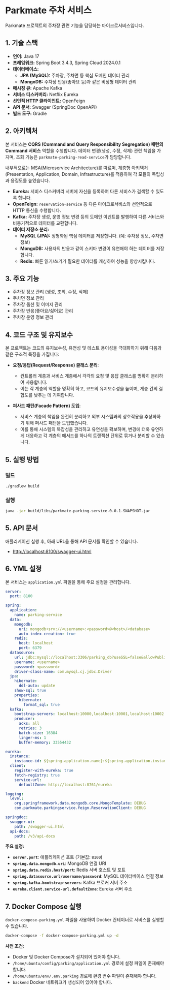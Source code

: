 # Parkmate 주차 서비스

Parkmate 프로젝트의 주차장 관련 기능을 담당하는 마이크로서비스입니다.

## 1. 기술 스택

- **언어:** Java 17
- **프레임워크:** Spring Boot 3.4.3, Spring Cloud 2024.0.1
- **데이터베이스:**
  - **JPA (MySQL):** 주차장, 주차면 등 핵심 도메인 데이터 관리
  - **MongoDB:** 주차장 반응(좋아요 등)과 같은 비정형 데이터 관리
- **메시징 큐:** Apache Kafka
- **서비스 디스커버리:** Netflix Eureka
- **선언적 HTTP 클라이언트:** OpenFeign
- **API 문서:** Swagger (SpringDoc OpenAPI)
- **빌드 도구:** Gradle

## 2. 아키텍처

본 서비스는 **CQRS (Command and Query Responsibility Segregation) 패턴의 Command 서비스** 역할을 수행합니다. 데이터 변경(생성, 수정, 삭제) 관련 책임을 가지며, 조회 기능은 `parkmate-parking-read-service`가 담당합니다.

내부적으로는 MSA(Microservice Architecture)를 따르며, 계층형 아키텍처(Presentation, Application, Domain, Infrastructure)를 적용하여 각 모듈의 독립성과 응집도를 높였습니다.

- **Eureka:** 서비스 디스커버리 서버에 자신을 등록하여 다른 서비스가 검색할 수 있도록 합니다.
- **OpenFeign:** `reservation-service` 등 다른 마이크로서비스와 선언적으로 HTTP 통신을 수행합니다.
- **Kafka:** 주차장 생성, 운영 정보 변경 등의 도메인 이벤트를 발행하여 다른 서비스와 비동기적으로 데이터를 교환합니다.
- **데이터 저장소 분리:**
  - **MySQL (JPA):** 정형화된 핵심 데이터를 저장합니다. (예: 주차장 정보, 주차면 정보)
  - **MongoDB:** 사용자의 반응과 같이 스키마 변경이 유연해야 하는 데이터를 저장합니다.
  - **Redis:** 빠른 읽기/쓰기가 필요한 데이터를 캐싱하여 성능을 향상시킵니다.

## 3. 주요 기능

- 주차장 정보 관리 (생성, 조회, 수정, 삭제)
- 주차면 정보 관리
- 주차장 옵션 및 이미지 관리
- 주차장 반응(좋아요/싫어요) 관리
- 주차장 운영 정보 관리

## 4. 코드 구조 및 유지보수

본 프로젝트는 코드의 유지보수성, 유연성 및 테스트 용이성을 극대화하기 위해 다음과 같은 구조적 특징을 가집니다:

*   **요청/응답(Request/Response) 클래스 분리**:
    *   컨트롤러 계층과 서비스 계층에서 각각의 요청 및 응답 클래스를 명확히 분리하여 사용합니다.
    *   이는 각 계층의 역할을 명확히 하고, 코드의 유지보수성을 높이며, 계층 간의 결합도를 낮추는 데 기여합니다.

*   **퍼사드 패턴(Facade Pattern) 도입**:
    *   서비스 계층의 책임을 완전히 분리하고 외부 시스템과의 상호작용을 추상화하기 위해 퍼사드 패턴을 도입했습니다.
    *   이를 통해 시스템의 복잡성을 관리하고 유연성을 확보하며, 변경에 더욱 유연하게 대응하고 각 계층의 메서드를 하나의 트랜잭션 단위로 묶거나 분리할 수 있습니다.

## 5. 실행 방법

### 빌드

```bash
./gradlew build
```

### 실행

```bash
java -jar build/libs/parkmate-parking-service-0.0.1-SNAPSHOT.jar
```

## 5. API 문서

애플리케이션 실행 후, 아래 URL을 통해 API 문서를 확인할 수 있습니다.

  - [http://localhost:8100/swagger-ui.html](http://localhost:8100/swagger-ui.html)

## 6. YML 설정

본 서비스는 `application.yml` 파일을 통해 주요 설정을 관리합니다.

```yaml
server:
  port: 8100

spring:
  application:
    name: parking-service
  data:
    mongodb:
      uri: mongodb+srv://<username>:<password>@<host>/<database>
      auto-index-creation: true
    redis:
      host: localhost
      port: 6379
  datasource:
    url: jdbc:mysql://localhost:3306/parking_db?useSSL=false&allowPublicKeyRetrieval=true
    username: <username>
    password: <password>
    driver-class-name: com.mysql.cj.jdbc.Driver
  jpa:
    hibernate:
      ddl-auto: update
    show-sql: true
    properties:
      hibernate:
        format_sql: true
  kafka:
    bootstrap-servers: localhost:10000,localhost:10001,localhost:10002
    producer:
      acks: all
      retries: 3
      batch-size: 16384
      linger-ms: 1
      buffer-memory: 33554432

eureka:
  instance:
    instance-id: ${spring.application.name}:${spring.application.instance_id:${random.value}}
  client:
    register-with-eureka: true
    fetch-registry: true
    service-url:
      defaultZone: http://localhost:8761/eureka

logging:
  level:
    org.springframework.data.mongodb.core.MongoTemplate: DEBUG
    com.parkmate.parkingservice.feign.ReservationClient: DEBUG

springdoc:
  swagger-ui:
    path: /swagger-ui.html
  api-docs:
    path: /v3/api-docs
```

**주요 설정:**

- **`server.port`**: 애플리케이션 포트 (기본값: `8100`)
- **`spring.data.mongodb.uri`**: MongoDB 연결 URI
- **`spring.data.redis.host/port`**: Redis 서버 호스트 및 포트
- **`spring.datasource.url/username/password`**: MySQL 데이터베이스 연결 정보
- **`spring.kafka.bootstrap-servers`**: Kafka 브로커 서버 주소
- **`eureka.client.service-url.defaultZone`**: Eureka 서버 주소

## 7. Docker Compose 실행

`docker-compose-parking.yml` 파일을 사용하여 Docker 컨테이너로 서비스를 실행할 수 있습니다.

```bash
docker-compose -f docker-compose-parking.yml up -d
```

**사전 조건:**

- Docker 및 Docker Compose가 설치되어 있어야 합니다.
- `/home/ubuntu/config/parking/application.yml` 경로에 설정 파일이 존재해야 합니다.
- `/home/ubuntu/env/.env.parking` 경로에 환경 변수 파일이 존재해야 합니다.
- `backend` Docker 네트워크가 생성되어 있어야 합니다.